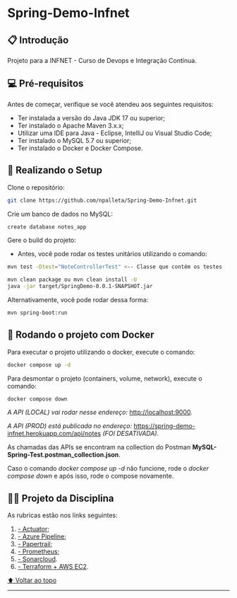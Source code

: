 # Spring-Demo-Infnet

## 📋 Introdução

Projeto para a INFNET - Curso de Devops e Integração Contínua.

## 💻 Pré-requisitos

Antes de começar, verifique se você atendeu aos seguintes requisitos:
* Ter instalada a versão do Java JDK 17 ou superior;
* Ter instalado o Apache Maven 3.x.x;
* Utilizar uma IDE para Java - Eclipse, IntelliJ ou Visual Studio Code;
* Ter instalado o MySQL 5.7 ou superior;
* Ter instalado o Docker e Docker Compose.

## 🚀 Realizando o Setup

Clone o repositório:

```bash
git clone https://github.com/npalleta/Spring-Demo-Infnet.git
```

Crie um banco de dados no MySQL:

```bash
create database notes_app
```

Gere o build do projeto:

- Antes, você pode rodar os testes unitários utilizando o comando:

```bash
mvn test -Dtest="NoteControllerTest" <-- Classe que contém os testes
```

```bash
mvn clean package ou mvn clean install -U
java -jar target/SpringDemo-0.0.1-SNAPSHOT.jar
```
Alternativamente, você pode rodar dessa forma:

```bash
mvn spring-boot:run
```

## 🏃 Rodando o projeto com Docker

Para executar o projeto utilizando o docker, execute o comando:

```bash
docker compose up -d
```

Para desmontar o projeto (containers, volume, network), execute o comando:

```bash
docker compose down
```

*A API (LOCAL) vai rodar nesse endereço:* <http://localhost:9000>.

*A API (PROD) está publicada no endereço:* <https://spring-demo-infnet.herokuapp.com/api/notes> *(FOI DESATIVADA)*.

As chamadas das APIs se encontram na collection do Postman **MySQL-Spring-Test.postman_collection.json**.

Caso o comando *docker compose up -d* não funcione, rode o *docker compose down* e após isso, rode o compose novamente. 

## 👨‍💻 Projeto da Disciplina

As rubricas estão nos links seguintes:

1. [- Actuator](projeto_da_disciplina/ACTUATOR.md);
2. [- Azure Pipeline](projeto_da_disciplina/AZURE_PIPELINE.md);
3. [- Papertrail](projeto_da_disciplina/PAPERTRAIL.md);
4. [- Prometheus](projeto_da_disciplina/PROMETHEUS.md);
5. [- Sonarcloud](projeto_da_disciplina/SONARCLOUD.md).
6. [- Terraform + AWS EC2](projeto_da_disciplina/TERRAFORM.md).

[⬆ Voltar ao topo](#Spring-Demo-Infnet)

---
